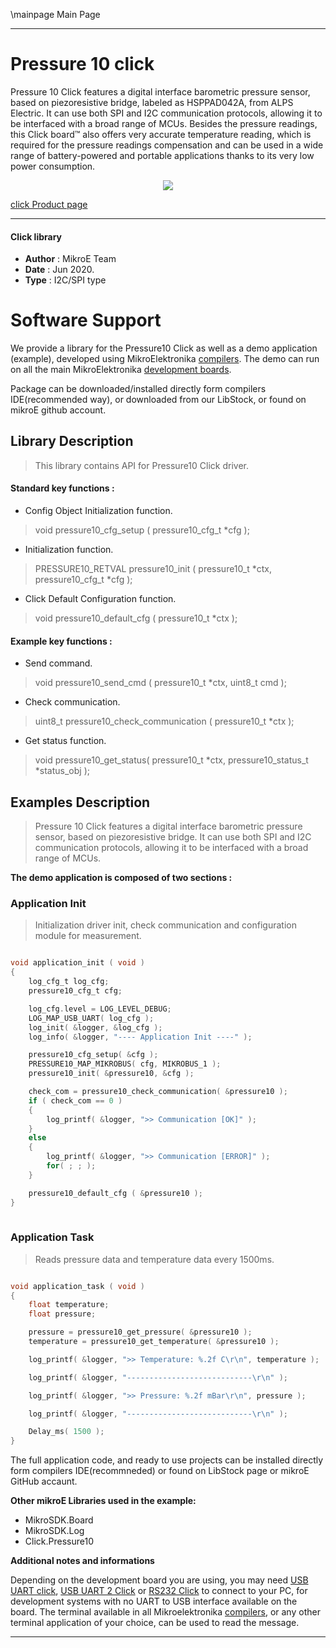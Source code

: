 \mainpage Main Page
 
---
# Pressure 10 click

Pressure 10 Click features a digital interface barometric pressure sensor, based on piezoresistive bridge, labeled as HSPPAD042A, from ALPS Electric. It can use both SPI and I2C communication protocols, allowing it to be interfaced with a broad range of MCUs. Besides the pressure readings, this Click board™ also offers very accurate temperature reading, which is required for the pressure readings compensation and can be used in a wide range of battery-powered and portable applications thanks to its very low power consumption. 

<p align="center">
  <img src="@{CLICK_IMAGE_LINK}">
</p>

[click Product page](https://www.mikroe.com/pressure-10-click)

---


#### Click library 

- **Author**        : MikroE Team
- **Date**          : Jun 2020.
- **Type**          : I2C/SPI type


# Software Support

We provide a library for the Pressure10 Click 
as well as a demo application (example), developed using MikroElektronika 
[compilers](http://shop.mikroe.com/compilers). 
The demo can run on all the main MikroElektronika [development boards](http://shop.mikroe.com/development-boards).

Package can be downloaded/installed directly form compilers IDE(recommended way), or downloaded from our LibStock, or found on mikroE github account. 

## Library Description

> This library contains API for Pressure10 Click driver.

#### Standard key functions :

- Config Object Initialization function.
> void pressure10_cfg_setup ( pressure10_cfg_t *cfg ); 
 
- Initialization function.
> PRESSURE10_RETVAL pressure10_init ( pressure10_t *ctx, pressure10_cfg_t *cfg );

- Click Default Configuration function.
> void pressure10_default_cfg ( pressure10_t *ctx );


#### Example key functions :

- Send command.
> void pressure10_send_cmd ( pressure10_t *ctx, uint8_t cmd );
 
- Check communication.
> uint8_t pressure10_check_communication ( pressure10_t *ctx );

- Get status function.
> void pressure10_get_status( pressure10_t *ctx, pressure10_status_t *status_obj );

## Examples Description

> Pressure 10 Click features a digital interface barometric pressure sensor, based on 
> piezoresistive bridge. It can use both SPI and I2C communication protocols, allowing 
> it to be interfaced with a broad range of MCUs. 

**The demo application is composed of two sections :**

### Application Init 

> Initialization driver init, check communication and configuration module for measurement.


```c

void application_init ( void )
{
    log_cfg_t log_cfg;
    pressure10_cfg_t cfg;

    log_cfg.level = LOG_LEVEL_DEBUG;
    LOG_MAP_USB_UART( log_cfg );
    log_init( &logger, &log_cfg );
    log_info( &logger, "---- Application Init ----" );

    pressure10_cfg_setup( &cfg );
    PRESSURE10_MAP_MIKROBUS( cfg, MIKROBUS_1 );
    pressure10_init( &pressure10, &cfg );

    check_com = pressure10_check_communication( &pressure10 );
    if ( check_com == 0 )
    {
        log_printf( &logger, ">> Communication [OK]" );
    }
    else
    {
        log_printf( &logger, ">> Communication [ERROR]" );
        for( ; ; );
    }

    pressure10_default_cfg ( &pressure10 );
}
  
```

### Application Task

> Reads pressure data and temperature data every 1500ms.

```c

void application_task ( void )
{
    float temperature;
    float pressure;

    pressure = pressure10_get_pressure( &pressure10 );
    temperature = pressure10_get_temperature( &pressure10 );

    log_printf( &logger, ">> Temperature: %.2f C\r\n", temperature );

    log_printf( &logger, "----------------------------\r\n" );

    log_printf( &logger, ">> Pressure: %.2f mBar\r\n", pressure );

    log_printf( &logger, "----------------------------\r\n" );

    Delay_ms( 1500 );
}  

```

The full application code, and ready to use projects can be  installed directly form compilers IDE(recommneded) or found on LibStock page or mikroE GitHub accaunt.

**Other mikroE Libraries used in the example:** 

- MikroSDK.Board
- MikroSDK.Log
- Click.Pressure10

**Additional notes and informations**

Depending on the development board you are using, you may need 
[USB UART click](http://shop.mikroe.com/usb-uart-click), 
[USB UART 2 Click](http://shop.mikroe.com/usb-uart-2-click) or 
[RS232 Click](http://shop.mikroe.com/rs232-click) to connect to your PC, for 
development systems with no UART to USB interface available on the board. The 
terminal available in all Mikroelektronika 
[compilers](http://shop.mikroe.com/compilers), or any other terminal application 
of your choice, can be used to read the message.



---
